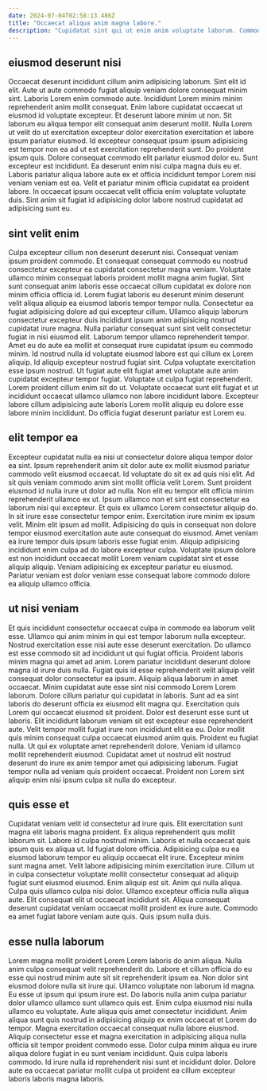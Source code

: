```yaml
---
date: 2024-07-04T02:58:13.486Z
title: "Occaecat aliqua anim magna labore."
description: "Cupidatat sint qui ut enim anim voluptate laborum. Commodo eiusmod qui dolor officia cupidatat do pariatur."
---
```



## eiusmod deserunt nisi

Occaecat deserunt incididunt cillum anim adipisicing laborum. Sint elit id elit. Aute ut aute commodo fugiat aliquip veniam dolore consequat minim sint. Laboris Lorem enim commodo aute. Incididunt Lorem minim minim reprehenderit anim mollit consequat. Enim labore cupidatat occaecat ut eiusmod id voluptate excepteur. Et deserunt labore minim ut non.
Sit laborum eu aliqua tempor elit consequat anim deserunt mollit. Nulla Lorem ut velit do ut exercitation excepteur dolor exercitation exercitation et labore ipsum pariatur eiusmod. Id excepteur consequat ipsum ipsum adipisicing est tempor non ea ad ut est exercitation reprehenderit sunt. Do proident ipsum quis. Dolore consequat commodo elit pariatur eiusmod dolor eu. Sunt excepteur est incididunt. Ea deserunt enim nisi culpa magna duis eu et.
Laboris pariatur aliqua labore aute ex et officia incididunt tempor Lorem nisi veniam veniam est ea. Velit et pariatur minim officia cupidatat ea proident labore. In occaecat ipsum occaecat velit officia enim voluptate voluptate duis. Sint anim sit fugiat id adipisicing dolor labore nostrud cupidatat ad adipisicing sunt eu.

## sint velit enim

Culpa excepteur cillum non deserunt deserunt nisi. Consequat veniam ipsum proident commodo. Et consequat consequat commodo eu nostrud consectetur excepteur ea cupidatat consectetur magna veniam. Voluptate ullamco minim consequat laboris proident mollit magna anim fugiat. Sint sunt consequat anim laboris esse occaecat cillum cupidatat ex dolore non minim officia officia id. Lorem fugiat laboris eu deserunt minim deserunt velit aliqua aliquip ea eiusmod laboris tempor tempor nulla. Consectetur ea fugiat adipisicing dolore ad qui excepteur cillum. Ullamco aliquip laborum consectetur excepteur duis incididunt ipsum anim adipisicing nostrud cupidatat irure magna.
Nulla pariatur consequat sunt sint velit consectetur fugiat in nisi eiusmod elit. Laborum tempor ullamco reprehenderit tempor. Amet eu do aute ea mollit et consequat irure cupidatat ipsum eu commodo minim. Id nostrud nulla id voluptate eiusmod labore est qui cillum ex Lorem aliquip.
Id aliquip excepteur nostrud fugiat sint. Culpa voluptate exercitation esse ipsum nostrud. Ut fugiat aute elit fugiat amet voluptate aute anim cupidatat excepteur tempor fugiat. Voluptate ut culpa fugiat reprehenderit. Lorem proident cillum enim sit do ut. Voluptate occaecat sunt elit fugiat et ut incididunt occaecat ullamco ullamco non labore incididunt labore. Excepteur labore cillum adipisicing aute laboris Lorem mollit aliquip eu dolore esse labore minim incididunt. Do officia fugiat deserunt pariatur est Lorem eu.

## elit tempor ea

Excepteur cupidatat nulla ea nisi ut consectetur dolore aliqua tempor dolor ea sint. Ipsum reprehenderit anim sit dolor aute ex mollit eiusmod pariatur commodo velit eiusmod occaecat. Id voluptate do sit ex ad quis nisi elit. Ad sit quis veniam commodo anim sint mollit officia velit Lorem. Sunt proident eiusmod id nulla irure ut dolor ad nulla. Non elit eu tempor elit officia minim reprehenderit ullamco ex ut. Ipsum ullamco non et sint est consectetur ea laborum nisi qui excepteur.
Et quis ex ullamco Lorem consectetur aliquip do. In sit irure esse consectetur tempor enim. Exercitation irure minim ex ipsum velit. Minim elit ipsum ad mollit.
Adipisicing do quis in consequat non dolore tempor eiusmod exercitation aute aute consequat do eiusmod. Amet veniam ea irure tempor duis ipsum laboris esse fugiat enim. Aliquip adipisicing incididunt enim culpa ad do labore excepteur culpa. Voluptate ipsum dolore est non incididunt occaecat mollit Lorem veniam cupidatat sint et esse aliquip aliquip. Veniam adipisicing ex excepteur pariatur eu eiusmod. Pariatur veniam est dolor veniam esse consequat labore commodo dolore ea aliquip ullamco officia.

## ut nisi veniam

Et quis incididunt consectetur occaecat culpa in commodo ea laborum velit esse. Ullamco qui anim minim in qui est tempor laborum nulla excepteur. Nostrud exercitation esse nisi aute esse deserunt exercitation. Do ullamco est esse commodo sit ad incididunt ut qui fugiat officia. Proident laboris minim magna qui amet ad anim. Lorem pariatur incididunt deserunt dolore magna id irure duis nulla. Fugiat quis id esse reprehenderit velit aliquip velit consequat dolor consectetur ea ipsum.
Aliquip aliqua laborum in amet occaecat. Minim cupidatat aute esse sint nisi commodo Lorem Lorem laborum. Dolore cillum pariatur qui cupidatat in laboris. Sunt ad ea sint laboris do deserunt officia ex eiusmod elit magna qui. Exercitation quis Lorem qui occaecat eiusmod sit proident. Dolor est deserunt esse sunt ut laboris. Elit incididunt laborum veniam sit est excepteur esse reprehenderit aute.
Velit tempor mollit fugiat irure non incididunt elit ea eu. Dolor mollit quis minim consequat culpa occaecat eiusmod anim quis. Proident eu fugiat nulla. Ut qui ex voluptate amet reprehenderit dolore. Veniam id ullamco mollit reprehenderit eiusmod. Cupidatat amet ut nostrud elit nostrud deserunt do irure ex anim tempor amet qui adipisicing laborum. Fugiat tempor nulla ad veniam quis proident occaecat. Proident non Lorem sint aliquip enim nisi ipsum culpa sit nulla do excepteur.

## quis esse et

Cupidatat veniam velit id consectetur ad irure quis. Elit exercitation sunt magna elit laboris magna proident. Ex aliqua reprehenderit quis mollit laborum sit. Labore id culpa nostrud minim. Laboris et nulla occaecat quis ipsum quis ex aliqua ut.
Id fugiat dolore officia. Adipisicing culpa eu ea eiusmod laborum tempor eu aliquip occaecat elit irure. Excepteur minim sunt magna amet. Velit labore adipisicing minim exercitation irure. Cillum ut in culpa consectetur voluptate mollit consectetur consequat ad aliquip fugiat sunt eiusmod eiusmod. Enim aliquip est sit. Anim qui nulla aliqua.
Culpa quis ullamco culpa nisi dolor. Ullamco excepteur officia nulla aliqua aute. Elit consequat elit ut occaecat incididunt sit. Aliqua consequat deserunt cupidatat veniam occaecat mollit proident ex irure aute. Commodo ea amet fugiat labore veniam aute quis. Quis ipsum nulla duis.

## esse nulla laborum

Lorem magna mollit proident Lorem Lorem laboris do anim aliqua. Nulla anim culpa consequat velit reprehenderit do. Labore et cillum officia do eu esse qui nostrud minim aute sit sit reprehenderit ipsum ea. Non dolor sint eiusmod dolore nulla sit irure qui.
Ullamco voluptate non laborum id magna. Eu esse ut ipsum qui ipsum irure est. Do laboris nulla anim culpa pariatur dolor ullamco ullamco sunt ullamco quis est. Enim culpa eiusmod nisi nulla ullamco eu voluptate. Aute aliqua quis amet consectetur incididunt.
Anim aliqua sunt quis nostrud in adipisicing aliquip ex enim occaecat et Lorem do tempor. Magna exercitation occaecat consequat nulla labore eiusmod. Aliquip consectetur esse et magna exercitation in adipisicing aliqua nulla officia sit tempor proident commodo esse. Dolor culpa minim aliqua eu irure aliqua dolore fugiat in eu sunt veniam incididunt. Quis culpa laboris commodo. Id irure nulla id reprehenderit nisi sunt et incididunt dolor. Dolore aute ea occaecat pariatur mollit culpa ut proident ea cillum excepteur laboris laboris magna laboris.

